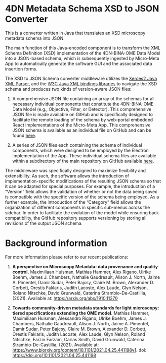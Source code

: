 
# 4DN Metadata Schema XSD to JSON Converter
This is a converter written in Java that translates an XSD microscopy metadata schema into JSON.

The main function of this Java-encoded component is to transform the XML Schema Definition (XSD) implementation of the 4DN-BINA-OME Data Model into a JSON-based schema, which is subsequently ingested by Micro-Meta App to automatically generate the software GUI and the associated data insertion forms. 

The XSD to JSON Schema converter middleware utilizes the [Xerces2 Java XML Parser](http://xerces.apache.org/xerces2-j/), and the [W3C Java XML bindings libraries](https://www.w3.org/TR/2003/WD-DOM-Level-3-Core-20030609/java-binding.html) to navigate the XSD schema and produces two kinds of version-aware JSON files:

1. A comprehensive JSON file containing an array of the schemas for all necessary individual components that constitute the 4DN-BINA-OME Data Model (e.g., Objective, Filter, or Detector). This comprehensive JSON file is made available on GitHub and is specifically designed to facilitate the remote loading of the schema by web-portal embedded React implementations of the Micro-Meta App. This comprehensive JSON schema is available as an individual file on GitHub and can be found [here](https://github.com/WU-BIMAC/4DNMetadataSchemaXSD2JSONConverter/blob/master/latest/fullSchema.json). 

2. A series of JSON files each containing the schema of individual components, which were designed to be employed by the Electron implementation of the App. These individual schema files are available within a subdirectory of the main repository on GitHub available [here](https://github.com/WU-BIMAC/4DNMetadataSchemaXSD2JSONConverter/tree/master/latest/schemas).

The middleware was specifically designed to maximize flexibility and extensibility. As such, the software allows the introduction of implementation-specific modifications of the resulting JSON schema so that it can be adapted for special purposes. For example, the introduction of a “Version” field allows the validation of whether or not the data being saved is compatible with the specific version of the schema being employed. As a further example, the introduction of the “Category” field allows the organization of different components in specific sub-menus across the sidebar. In order to facilitate the evolution of the model while ensuring back compatibility, the GitHub repository supports versioning by storing all revisions of the output JSON schema.

# Background information

For more information please refer to our recent publications:

1. **A perspective on Microscopy Metadata: data provenance and quality control.**
Maximiliaan Huisman, Mathias Hammer, Alex Rigano, Ulrike Boehm, James J. Chambers, Nathalie Gaudreault, Alison J. North, Jaime A. Pimentel, Damir Sudar, Peter Bajcsy, Claire M. Brown, Alexander D. Corbett, Orestis Faklaris, Judith Lacoste, Alex Laude, Glyn Nelson, Roland Nitschke, David Grunwald, Caterina Strambio-De-Castillia, (2021). Available at: https://arxiv.org/abs/1910.11370

2. **Towards community-driven metadata standards for light microscopy: tiered specifications extending the OME model.**
Mathias Hammer, Maximiliaan Huisman, Alessandro Rigano, Ulrike Boehm, James J. Chambers, Nathalie Gaudreault, Alison J. North, Jaime A. Pimentel, Damir Sudar, Peter Bajcsy, Claire M. Brown, Alexander D. Corbett, Orestis Faklaris, Judith Lacoste, Alex Laude, Glyn Nelson, Roland Nitschke, Farzin Farzam, Carlas Smith, David Grunwald, Caterina Strambio-De-Castillia, (2021). Available at: https://www.biorxiv.org/content/10.1101/2021.04.25.441198v1. doi: https://doi.org/10.1101/2021.04.25.441198
